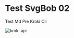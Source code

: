 # Test SvgBob 02

Test Md Pre Kroki Cli

![kroki api](https://kroki.io/svgbob/svg/eNpTUIgHAS4FfQUF__j4WC4gHQ-iYxQUFGK4FGqAVA2cAkoq6HMpQOXAPADhtQ1K "kroki.io")